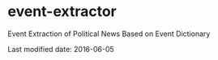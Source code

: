 # event-extractor
Event Extraction of Political News Based on Event Dictionary

Last modified date: 2016-06-05
